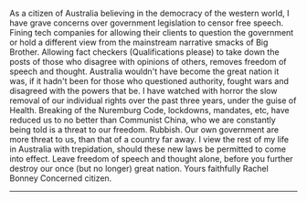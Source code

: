 As a citizen of Australia believing in the democracy of the western world, I have grave concerns over government legislation
to censor free speech.
Fining tech companies for allowing their clients to question the government or hold a different view from the mainstream
narrative smacks of Big Brother.
Allowing fact checkers (Qualifications please) to take down the posts of those who disagree with opinions of others, removes
freedom of speech and thought. Australia wouldn't have become the great nation it was, if it hadn't been for those who
questioned authority, fought wars and disagreed with the powers that be.
I have watched with horror the slow removal of our individual rights over the past three years, under the guise of Health.
Breaking of the Nuremburg Code, lockdowns, mandates, etc, have reduced us to no better than Communist China, who we
are constantly being told is a threat to our freedom.
Rubbish. Our own government are more threat to us, than that of a country far away.
I view the rest of my life in Australia with trepidation, should these new laws be permitted to come into effect.
Leave freedom of speech and thought alone, before you further destroy our once (but no longer) great nation.
Yours faithfully
Rachel Bonney
Concerned citizen.


-----

